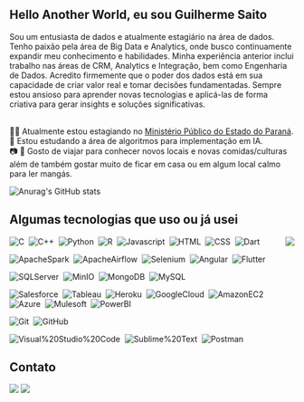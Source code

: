 ## Hello Another World, eu sou Guilherme Saito

Sou um entusiasta de dados e atualmente estagiário na área de dados. Tenho paixão pela área de Big Data e Analytics, onde busco continuamente expandir meu conhecimento e habilidades. Minha experiência anterior inclui trabalho nas áreas de CRM, Analytics e Integração, bem como Engenharia de Dados.
Acredito firmemente que o poder dos dados está em sua capacidade de criar valor real e tomar decisões fundamentadas. Sempre estou ansioso para aprender novas tecnologias e aplicá-las de forma criativa para gerar insights e soluções significativas.

<br/> 🧑‍💻 Atualmente estou estagiando no <a href = "https://mppr.mp.br/"><img target="_blank">Ministério Público do Estado do Paraná</a>.
<br/> 📖 Estou estudando a área de algoritmos para implementação em IA.
<br/> 📷 🪭 Gosto de viajar para conhecer novos locais e novas comidas/culturas além de também gostar muito de ficar em casa ou em algum local calmo para ler mangás.

![Anurag's GitHub stats](https://github-readme-stats.vercel.app/api?username=GuilhermeSaito&theme=dracula&show_icons=true)

## Algumas tecnologias que uso ou já usei
<img src="https://github-readme-stats.vercel.app/api/top-langs/?username=GuilhermeSaito&theme=dracula&show_icons=true" align="right" />

![C](https://img.shields.io/badge/-C-A8B9CC?style=flat&logo=C)&nbsp;
![C++](https://img.shields.io/badge/-C++-00599C?style=flat&logo=C++)&nbsp;
![Python](https://img.shields.io/badge/-Python-3776AB?style=flat&logo=Python)&nbsp;
![R](https://img.shields.io/badge/-R-276DC3?style=flat&logo=R)&nbsp;
![Javascript](https://img.shields.io/badge/-Javascript-2f1a47?style=flat&logo=javascript)&nbsp;
![HTML](https://img.shields.io/badge/-HTML-2f1a47?style=flat&logo=HTML5)&nbsp;
![CSS](https://img.shields.io/badge/-CSS-2f1a47?style=flat&logo=CSS3)&nbsp;
![Dart](https://img.shields.io/badge/-Dart-0175C2?style=flat&logo=Dart)&nbsp;

![ApacheSpark](https://img.shields.io/badge/-ApacheSpark-E25A1C?style=flat&logo=ApacheSpark)&nbsp;
![ApacheAirflow](https://img.shields.io/badge/-ApacheAirflow-017CEE?style=flat&logo=ApacheAirflow)&nbsp;
![Selenium](https://img.shields.io/badge/-Selenium-43B02A?style=flat&logo=Selenium)&nbsp;
![Angular](https://img.shields.io/badge/-Angular-DD0031?style=flat&logo=Angular)&nbsp;
![Flutter](https://img.shields.io/badge/-Flutter-02569B?style=flat&logo=Flutter)&nbsp;

![SQLServer](https://img.shields.io/badge/-SQLServer-CC2927?style=flat&logo=SQLServer)&nbsp;
![MinIO](https://img.shields.io/badge/-MinIO-C72E49?style=flat&logo=MinIO)&nbsp;
![MongoDB](https://img.shields.io/badge/-MongoDB-47A248?style=flat&logo=MongoDB)&nbsp;
![MySQL](https://img.shields.io/badge/-MySQL-2f1a47?style=flat&logo=MySQL)&nbsp;

![Salesforce](https://img.shields.io/badge/-Salesforce-00A1E0?style=flat&logo=Salesforce)&nbsp;
![Tableau](https://img.shields.io/badge/-Tableau-E97627?style=flat&logo=Tableau)&nbsp;
![Heroku](https://img.shields.io/badge/-Heroku-430098?style=flat&logo=Heroku)&nbsp;
![GoogleCloud](https://img.shields.io/badge/-G#4285F4-2f1a47?style=flat&logo=GoogleCloud)&nbsp;
![AmazonEC2](https://img.shields.io/badge/-AmazonEC2-FF9900?style=flat&logo=AmazonEC2)&nbsp;
![Azure](https://img.shields.io/badge/-Azure-0078D4?style=flat&logo=Azure)&nbsp;
![Mulesoft](https://img.shields.io/badge/-Mulesoft-00A0DF?style=flat&logo=Mulesoft)&nbsp;
![PowerBI](https://img.shields.io/badge/-PowerBI-F2C811?style=flat&logo=PowerBI)&nbsp;

![Git](https://img.shields.io/badge/-Git-2f1a47?style=flat&logo=Git)&nbsp;
![GitHub](https://img.shields.io/badge/-GitHub-2f1a47?style=flat&logo=GitHub)&nbsp;

![Visual%20Studio%20Code](https://img.shields.io/badge/-Visual%20Studio%20Code-2f1a47?style=flat&logo=Visual%20Studio%20Code)&nbsp;
![Sublime%20Text](https://img.shields.io/badge/-Sublime%20Text-2f1a47?style=flat&logo=Sublime%20Text)&nbsp;
![Postman](https://img.shields.io/badge/-Postman-2f1a47?style=flat&logo=Postman)&nbsp;


<!-- [![Top Langs](https://github-readme-stats.vercel.app/api/top-langs/?username=GuilhermeSaito&layout=compact&theme=dracula&show_icons=true)](https://github.com/GuilhermeSaito/github-readme-stats) -->


## Contato
<div> 
  <!-- <a href="https://www.instagram.com/camii_sant/" target="_blank"><img src="https://img.shields.io/badge/-Instagram-%23E4405F?style=for-the-badge&logo=instagram&logoColor=white" target="_blank"></a> -->
  <a href = "mailto:guilhermetoshiosaito@gmail.com"><img src="https://img.shields.io/badge/-Gmail-%23333?style=for-the-badge&logo=gmail&logoColor=white" target="_blank"></a>
  <a href="https://www.linkedin.com/in/guilherme-toshio-saito-347439180/" target="_blank"><img src="https://img.shields.io/badge/-LinkedIn-%230077B5?style=for-the-badge&logo=linkedin&logoColor=white" target="_blank"></a>
</div>